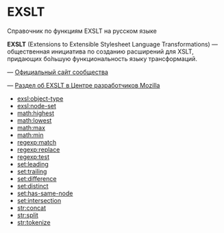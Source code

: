 # EXSLT

Справочник по функциям EXSLT на русском языке

**EXSLT** (Extensions to Extensible Stylesheet Language Transformations) — общественная инициатива по созданию расширений для XSLT, придающих бо́льшую функциональность языку трансформаций.

&mdash; [Официальный сайт сообщества](http://www.exslt.org/)

&mdash; [Раздел об EXSLT в Центре разработчиков Mozilla](https://developer.mozilla.org/en-US/docs/Web/EXSLT)

- [exsl​:object-type](exsl​-object-type.md)
- [exsl​:node-set](exsl-node-set.md)
- [math​:highest](math​-highest.md)
- [math​:lowest](math​-lowest.md)
- [math​:max](math​-max.md)
- [math​:min](math​-min.md)
- [regexp​:match](regexp​-match.md)
- [regexp​:replace](regexp​-replace.md)
- [regexp​:test](regexp​-test.md)
- [set​:leading](set-leading.md)
- [set​:trailing](set​-trailing.md)
- [set​:difference](set​-difference.md)
- [set​:distinct](set​-distinct.md)
- [set​:has-same-node](set​-has-same-node.md)
- [set​:intersection](set​-intersection.md)
- [str​:concat](str-concat.md)
- [str​:split](str-split.md)
- [str​:tokenize](str​-tokenize.md)
